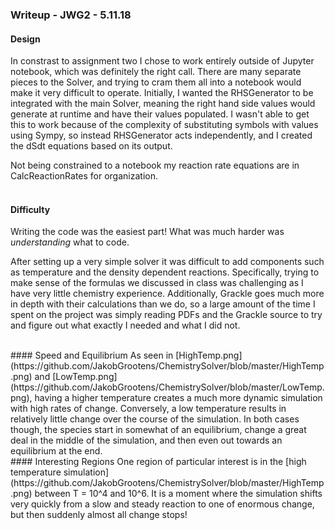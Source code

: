 ### Writeup - JWG2 - 5.11.18

#### Design
In constrast to assignment two I chose to work entirely outside of Jupyter notebook,
which was definitely the right call. There are many separate pieces to the Solver, and
trying to cram them all into a notebook would make it very difficult to operate.
Initially, I wanted the RHSGenerator to be integrated with the main Solver, meaning
the right hand side values would generate at runtime and have their values populated.
I wasn't able to get this to work because of the complexity of substituting
symbols with values using Sympy, so instead RHSGenerator acts independently,
and I created the dSdt equations based on its output.

Not being constrained to a notebook my reaction rate equations are in
CalcReactionRates for organization.
<br><br>
#### Difficulty
Writing the code was the easiest part! What was much harder was *understanding*
what to code.

After setting up a very simple solver it was difficult to add components such
as temperature and the density dependent reactions. Specifically, trying to make
sense of the formulas we discussed in class was challenging as I have very
little chemistry experience. Additionally, Grackle goes much more in depth with
their calculations than we do, so a large amount of the time I spent on the
project was simply reading PDFs and the Grackle source to try and figure out
what exactly I needed and what I did not.  

<br>
#### Speed and Equilibrium
As seen in [HighTemp.png](https://github.com/JakobGrootens/ChemistrySolver/blob/master/HighTemp.png) and [LowTemp.png](https://github.com/JakobGrootens/ChemistrySolver/blob/master/LowTemp.png), having a higher temperature
creates a much more dynamic simulation with high rates of change. Conversely,
a low temperature results in relatively little change over the course of the
simulation. In both cases though, the species start in somewhat of an equilibrium,
change a great deal in the middle of the simulation, and then even out towards
an equilibrium at the end.

<br>
#### Interesting Regions
One region of particular interest is in the [high temperature simulation](https://github.com/JakobGrootens/ChemistrySolver/blob/master/HighTemp.png)
between T = 10^4 and 10^6. It is a moment where the simulation shifts very quickly
from a slow and steady reaction to one of enormous change, but then suddenly
almost all change stops!
